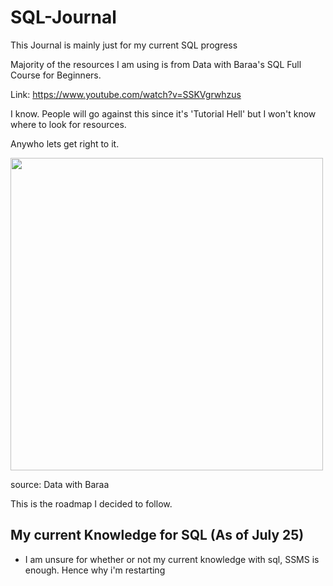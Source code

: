 # SQL-Journal
This Journal is mainly just for my current SQL progress

Majority of the resources I am using is from Data with Baraa's SQL Full Course for Beginners.

Link: https://www.youtube.com/watch?v=SSKVgrwhzus

I know. People will go against this since it's 'Tutorial Hell' but I won't know where to look for resources.

Anywho lets get right to it.

<img src="https://github.com/user-attachments/assets/b430e5ae-f494-43dc-bb64-0f60b62b87fd" width="500" />

source: Data with Baraa

This is the roadmap I decided to follow.

## My current Knowledge for SQL (As of July 25)
- I am unsure for whether or not my current knowledge with sql, SSMS is enough. Hence why i'm restarting

